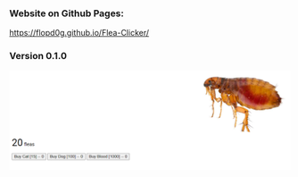 ### Website on Github Pages:

https://flopd0g.github.io/Flea-Clicker/

### Version 0.1.0

![image info](./images/v0.1.0.PNG)
